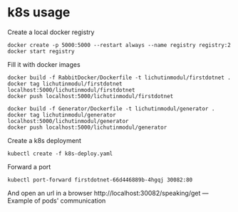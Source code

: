 # k8s usage

Create a local docker registry
```
docker create -p 5000:5000 --restart always --name registry registry:2
docker start registry
```

Fill it with docker images

```
docker build -f RabbitDocker/Dockerfile -t lichutinmodul/firstdotnet .
docker tag lichutinmodul/firstdotnet localhost:5000/lichutinmodul/firstdotnet
docker push localhost:5000/lichutinmodul/firstdotnet

docker build -f Generator/Dockerfile -t lichutinmodul/generator .
docker tag lichutinmodul/generator localhost:5000/lichutinmodul/generator
docker push localhost:5000/lichutinmodul/generator
```

Create a k8s deployment

```
kubectl create -f k8s-deploy.yaml
```

Forward a port

```
kubectl port-forward firstdotnet-66d446889b-4hgqj 30082:80
```

And open an url in a browser
http://localhost:30082/speaking/get — Example of pods' communication


